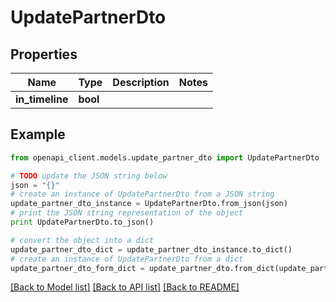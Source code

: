 # UpdatePartnerDto


## Properties

Name | Type | Description | Notes
------------ | ------------- | ------------- | -------------
**in_timeline** | **bool** |  | 

## Example

```python
from openapi_client.models.update_partner_dto import UpdatePartnerDto

# TODO update the JSON string below
json = "{}"
# create an instance of UpdatePartnerDto from a JSON string
update_partner_dto_instance = UpdatePartnerDto.from_json(json)
# print the JSON string representation of the object
print UpdatePartnerDto.to_json()

# convert the object into a dict
update_partner_dto_dict = update_partner_dto_instance.to_dict()
# create an instance of UpdatePartnerDto from a dict
update_partner_dto_form_dict = update_partner_dto.from_dict(update_partner_dto_dict)
```
[[Back to Model list]](../README.md#documentation-for-models) [[Back to API list]](../README.md#documentation-for-api-endpoints) [[Back to README]](../README.md)


